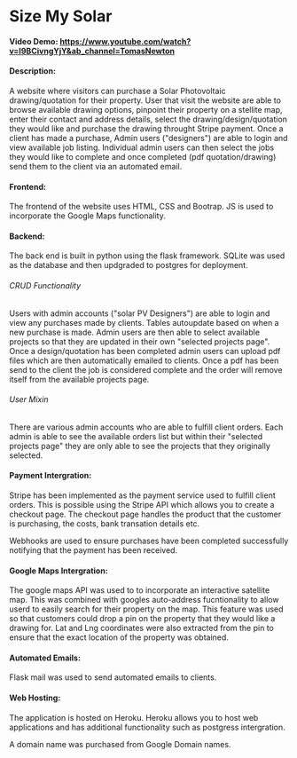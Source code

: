 # Size My Solar 
#### Video Demo:  <https://www.youtube.com/watch?v=I9BCivngYjY&ab_channel=TomasNewton>
#### Description:
A website where visitors can purchase a Solar Photovoltaic drawing/quotation for their property. User that visit the website are able to browse available drawing options, pinpoint their property on a stellite map, enter their contact and address details, select the drawing/design/quotation they would like and purchase the drawing throught Stripe payment. Once a client has made a purchase, Admin users ("designers") are able to login and view available job listing. Individual admin users can then select the jobs they would like to complete and once completed (pdf quotation/drawing) send them to the client via an automated email. 


#### Frontend:
The frontend of the website uses HTML, CSS and Bootrap. JS is used to incorporate the Google Maps functionality. 

#### Backend:
The back end is built in python using the flask framework. SQLite was used as the database and then updgraded to postgres for deployment. 

###### CRUD Functionality
Users with admin accounts ("solar PV Designers") are able to login and view any purchases made by clients. Tables autoupdate based on when a new purchase is made. Admin users are then able to select available projects so that they are updated in their own "selected projects page". Once a design/quotation has been completed admin users can upload pdf files which are then automatically emailed to clients. Once a pdf has been send to the client the job is considered complete and the order will remove itself from the available projects page. 


###### User Mixin
There are various admin accounts who are able to fulfill client orders. Each admin is able to see the available orders list but within their "selected projects page" they are only able to see the projects that they originally selected. 

#### Payment Intergration:
Stripe has been implemented as the payment service used to fulfill client orders. This is possible using the Stripe API which allows you to create a checkout page. The checkout page handles the product that the customer is purchasing, the costs, bank transation details etc. 

Webhooks are used to ensure purchases have been completed successfully notifying that the payment has been received. 

#### Google Maps Intergration:
The google maps API was used to to incorporate an interactive satellite map. This was combined with googles auto-address fucntionality to allow userd to easily search for their property on the map. This feature was used so that customers could drop a pin on the property that they would like a drawing for. Lat and Lng coordinates were also extracted from the pin to ensure that the exact location of the property was obtained. 

#### Automated Emails:

Flask mail was used to send automated emails to clients. 

#### Web Hosting:

The application is hosted on Heroku. Heroku allows you to host web applications and has additional functionality such as postgress intergration. 

A domain name was purchased from Google Domain names. 